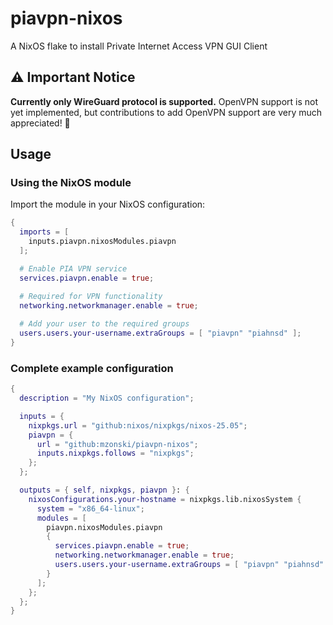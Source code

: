 # piavpn-nixos

A NixOS flake to install Private Internet Access VPN GUI Client

## ⚠️ Important Notice

**Currently only WireGuard protocol is supported.** OpenVPN support is not yet implemented, but contributions to add OpenVPN support are very much appreciated! 🙏

## Usage

### Using the NixOS module

Import the module in your NixOS configuration:

```nix
{
  imports = [
    inputs.piavpn.nixosModules.piavpn
  ];

  # Enable PIA VPN service
  services.piavpn.enable = true;

  # Required for VPN functionality
  networking.networkmanager.enable = true;
  
  # Add your user to the required groups
  users.users.your-username.extraGroups = [ "piavpn" "piahnsd" ];
}
```

### Complete example configuration

```nix
{
  description = "My NixOS configuration";

  inputs = {
    nixpkgs.url = "github:nixos/nixpkgs/nixos-25.05";
    piavpn = {
      url = "github:mzonski/piavpn-nixos";
      inputs.nixpkgs.follows = "nixpkgs";
    };
  };

  outputs = { self, nixpkgs, piavpn }: {
    nixosConfigurations.your-hostname = nixpkgs.lib.nixosSystem {
      system = "x86_64-linux";
      modules = [
        piavpn.nixosModules.piavpn
        {
          services.piavpn.enable = true;
          networking.networkmanager.enable = true;
          users.users.your-username.extraGroups = [ "piavpn" "piahnsd" ];
        }
      ];
    };
  };
}
```

